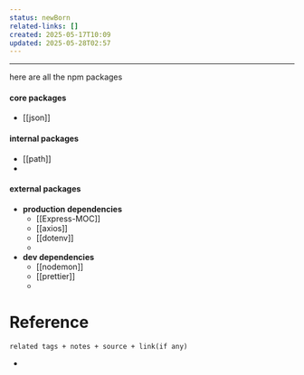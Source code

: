 ```yaml
---
status: newBorn
related-links: []
created: 2025-05-17T10:09
updated: 2025-05-28T02:57
---
```

---

here are all the npm packages


#### core packages
- [[json]]

####  internal packages
- [[path]]
- 

####  external packages

- **production dependencies**
	- [[Express-MOC]]
	- [[axios]]
	- [[dotenv]]
	- 
- **dev dependencies**
	- [[nodemon]]
	- [[prettier]]
	- 

# Reference
`related tags + notes + source + link(if any)`
 

- 